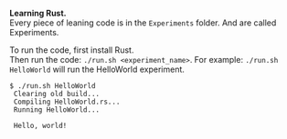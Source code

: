 **Learning Rust.**  
Every piece of leaning code is in the `Experiments` folder. And are called Experiments.

To run the code, first install Rust.  
Then run the code: `./run.sh <experiment_name>`.
For example: `./run.sh HelloWorld` will run the HelloWorld experiment.

```text
$ ./run.sh HelloWorld
 Clearing old build...
 Compiling HelloWorld.rs...
 Running HelloWorld...

 Hello, world!
```
